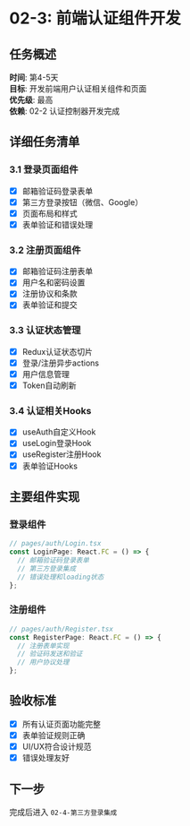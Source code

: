 # 02-3: 前端认证组件开发

## 任务概述
**时间**: 第4-5天  
**目标**: 开发前端用户认证相关组件和页面  
**优先级**: 最高  
**依赖**: 02-2 认证控制器开发完成

## 详细任务清单

### 3.1 登录页面组件
- [x] 邮箱验证码登录表单
- [x] 第三方登录按钮（微信、Google）
- [x] 页面布局和样式
- [x] 表单验证和错误处理

### 3.2 注册页面组件  
- [x] 邮箱验证码注册表单
- [x] 用户名和密码设置
- [x] 注册协议和条款
- [x] 表单验证和提交

### 3.3 认证状态管理
- [x] Redux认证状态切片
- [x] 登录/注册异步actions
- [x] 用户信息管理
- [x] Token自动刷新

### 3.4 认证相关Hooks
- [x] useAuth自定义Hook
- [x] useLogin登录Hook
- [x] useRegister注册Hook
- [x] 表单验证Hooks

## 主要组件实现

### 登录组件
```typescript
// pages/auth/Login.tsx
const LoginPage: React.FC = () => {
  // 邮箱验证码登录表单
  // 第三方登录集成
  // 错误处理和loading状态
};
```

### 注册组件
```typescript
// pages/auth/Register.tsx  
const RegisterPage: React.FC = () => {
  // 注册表单实现
  // 验证码发送和验证
  // 用户协议处理
};
```

## 验收标准
- [x] 所有认证页面功能完整
- [x] 表单验证规则正确
- [x] UI/UX符合设计规范
- [x] 错误处理友好

## 下一步
完成后进入 `02-4-第三方登录集成`